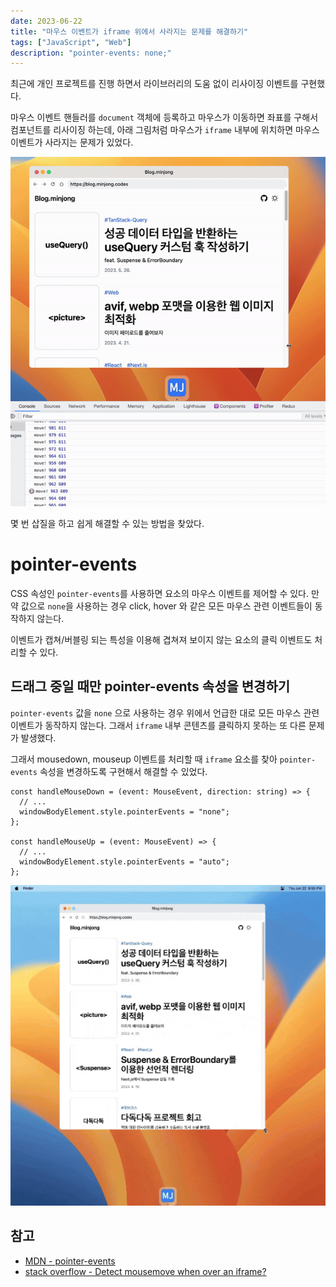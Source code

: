 ```yaml
---
date: 2023-06-22
title: "마우스 이벤트가 iframe 위에서 사라지는 문제를 해결하기"
tags: ["JavaScript", "Web"]
description: "pointer-events: none;"
---
```


최근에 개인 프로젝트를 진행 하면서 라이브러리의 도움 없이 리사이징 이벤트를 구현했다.

마우스 이벤트 핸들러를 `document` 객체에 등록하고 마우스가 이동하면 좌표를 구해서 컴포넌트를 리사이징 하는데, 아래 그림처럼 마우스가 `iframe` 내부에 위치하면 마우스 이벤트가 사라지는 문제가 있었다.

![마우스 이벤트가 iframe 위에서 사라지는 문제](./resize-move-iframe.gif)

몇 번 삽질을 하고 쉽게 해결할 수 있는 방법을 찾았다.

# pointer-events

CSS 속성인 `pointer-events`를 사용하면 요소의 마우스 이벤트를 제어할 수 있다. 만약 값으로 `none`을 사용하는 경우 click, hover 와 같은 모든 마우스 관련 이벤트들이 동작하지 않는다.

이벤트가 캡쳐/버블링 되는 특성을 이용해 겹쳐져 보이지 않는 요소의 클릭 이벤트도 처리할 수 있다.

## 드래그 중일 때만 pointer-events 속성을 변경하기

`pointer-events` 값을 `none` 으로 사용하는 경우 위에서 언급한 대로 모든 마우스 관련 이벤트가 동작하지 않는다. 그래서 `iframe` 내부 콘텐츠를 클릭하지 못하는 또 다른 문제가 발생했다.

그래서 mousedown, mouseup 이벤트를 처리할 때 `iframe` 요소를 찾아 `pointer-events` 속성을 변경하도록 구현해서 해결할 수 있었다.

```tsx
const handleMouseDown = (event: MouseEvent, direction: string) => {
  // ...
  windowBodyElement.style.pointerEvents = "none";
};

const handleMouseUp = (event: MouseEvent) => {
  // ...
  windowBodyElement.style.pointerEvents = "auto";
};
```

![리사이징 얍얍](./resize.gif)

## 참고

- [MDN - pointer-events](https://developer.mozilla.org/en-US/docs/Web/CSS/pointer-events)
- [stack overflow - Detect mousemove when over an iframe?](https://stackoverflow.com/questions/5645485/detect-mousemove-when-over-an-iframe)
